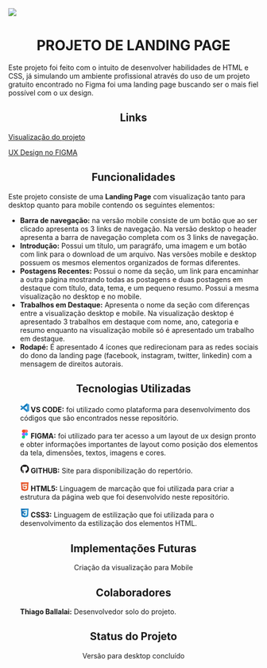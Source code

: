 <img src="https://www.alura.com.br/artigos/assets/html-css-js/html-css-e-js-definicoes.png">
<h1 align="center"> PROJETO DE LANDING PAGE </h1>
<p>Este projeto foi feito com o intuito de desenvolver habilidades de HTML e CSS, já simulando um ambiente profissional através do uso de um projeto gratuito encontrado no Figma foi uma landing page buscando ser o mais fiel possível com o ux design.</p>

<h2 align="center">Links</h2>
<a href="https://front-end-three-amber.vercel.app/">Visualização do projeto</a><br>
<p><a href="https://www.figma.com/community/file/1308548893620505653">UX Design no FIGMA</a>

<h2 align="center">Funcionalidades</h2>
<p>Este projeto consiste de uma <strong>Landing Page</strong> com visualização tanto para desktop quanto para mobile contendo os seguintes elementos:</p>
<ul>
    <li><strong>Barra de navegação:</strong> na versão mobile consiste de um botão que ao ser clicado apresenta os 3 links de navegação. Na versão desktop o header apresenta a barra de navegação completa com os 3 links de navegação.</li>
    <li><strong>Introdução:</strong> Possui um título, um paragráfo, uma imagem e um botão com link para o download de um arquivo. Nas versões mobile e desktop possuem os mesmos elementos organizados de formas diferentes.</li>
    <li><strong>Postagens Recentes:</strong> Possui o nome da seção, um link para encaminhar a outra página mostrando todas as postagens e duas postagens em destaque com título, data, tema, e um pequeno resumo. Possui a mesma visualização no desktop e no mobile.</li>
    <li><strong>Trabalhos em Destaque:</strong> Apresenta o nome da seção com diferenças entre a visualização desktop e mobile. Na visualização desktop é apresentado 3 trabalhos em destaque com nome, ano, categoria e resumo enquanto na visualização mobile só é apresentado um trabalho em destaque.</li>
    <li><strong>Rodapé:</strong> É apresentado 4 ícones que redirecionam para as redes sociais do dono da landing page (facebook, instagram, twitter, linkedin) com a mensagem de direitos autorais.</li>
</ul>
<h2 align="center">Tecnologias Utilizadas</h2>
<ul style="list-style-type:none;">
    <li style="margin-bottom:15px;"><img src="./assets/icons/vscode-original.svg" style="width:18px;"><strong> VS CODE:</strong> foi utilizado como plataforma para desenvolvimento dos códigos que são encontrados nesse repositório.</li>
    <li style="margin-bottom:15px;"><img src="./assets/icons/figma-original.svg" style="width:18px;"><strong> FIGMA:</strong> foi utilizado para ter acesso a um layout de ux design pronto e obter informações importantes de layout como posição dos elementos da tela, dimensões, textos, imagens e cores.</li>
    <li style="margin-bottom:15px;"><img src="./assets/icons/github-original.svg" style="width:18px;"><strong> GITHUB:</strong> Site para disponibilização do repertório.</li>
    <li style="margin-bottom:15px;"><img src="./assets/icons/html5-original.svg" style="width:18px;"><strong> HTML5:</strong> Linguagem de marcação que foi utilizada para criar a estrutura da página web que foi desenvolvido neste repositório.</li>
    <li style="margin-bottom:15px;"><img src="./assets/icons/css3-original.svg" style="width:18px;"><strong> CSS3:</strong> Linguagem de estilização que foi utilizada para o desenvolvimento da estilização dos elementos HTML.</li>


</ul>
<h2 align="center">Implementações Futuras</h2>

<p align="center">Criação da visualização para Mobile</p>

<h2 align="center">Colaboradores</h2>
<ul style="list-style-type:none">
    <li><strong>Thiago Ballalai:</strong> Desenvolvedor solo do projeto.</li>
</ul>
<h2 align="center">Status do Projeto</h2>
<p align="center">Versão para desktop concluído</p>